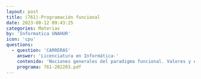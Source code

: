 ```yaml
---
layout: post
title: (761)-Programación funcional
date: 2023-08-12 09:43:25
categories: Materias
by: 'Informatica UNAHUR'
icon: 'cpu'
questions:
  - question: 'CARRERAS'
    answer: 'Licenciatura en Informática-'
    contenido: 'Nociones generales del paradigma funcional. Valores y expresiones. Las funciones como valores. Sintaxis. Sistema de Tipos Hindley-Milner. Tipos básicos. Constructores de tipos. Polimorfismo. Funciones de alto orden. Currificación. Inducción/Recursión. Definición inductiva de conjuntos. Definición recursiva de funciones sobre esos conjuntos. Demostraciones inductivas. Inducción estructural. Listas como tipo inductivo. Funciones básicas y de alto orden sobre listas. Patrón de recorrido, selección y recursión. Sistemas de Tipos. Ventajas y limitaciones de los lenguajes de programación con tipos. Asignación de tipos a expresiones. Algoritmo de inferencia. Tipos de datos recursivos. Transformación de Programas. Obtención de programas a partir de especificaciones.'
    programa: 761-202203.pdf
---
```

